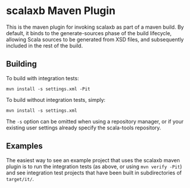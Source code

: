 scalaxb Maven Plugin
====================

This is the maven plugin for invoking scalaxb as part of a maven
build. By default, it binds to the generate-sources phase of the
build lifecycle, allowing Scala sources to be generated from XSD
files, and subsequently included in the rest of the build.

Building
--------

To build with integration tests:

    mvn install -s settings.xml -Pit

To build without integration tests, simply:

    mvn install -s settings.xml

The `-s` option can be omitted when using a repository manager,
or if your existing user settings already specify the scala-tools
repository.

Examples
--------

The easiest way to see an example project that uses the scalaxb
maven plugin is to run the integration tests (as above, or using
`mvn verify -Pit`) and see integration test projects that have
been built in subdirectories of `target/it/`.
